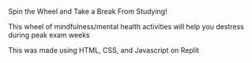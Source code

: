 Spin the Wheel and Take a Break From Studying!

This wheel of mindfulness/mental health activities will help you destress during peak exam weeks

This was made using HTML, CSS, and Javascript on Replit
